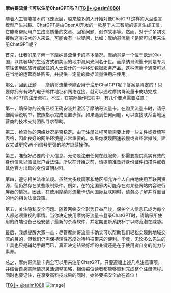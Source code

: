**摩纳哥流量卡可以注册ChatGPT吗？[[TG💪+ @esim1088](https://t.me/s/esim1088)]**

随着人工智能技术的飞速发展，越来越多的人开始对像ChatGPT这样的大型语言模型产生兴趣。ChatGPT是由OpenAI开发的一款基于人工智能的语言生成工具，它能够帮助用户生成高质量的文章、回答问题、创作故事等。然而，对于许多初次接触这类技术的人来说，可能会有一些疑问，比如：摩纳哥流量卡是否可以用来注册ChatGPT呢？

首先，让我们来了解一下摩纳哥流量卡的基本情况。摩纳哥是一个位于欧洲的小国，以其奢华的生活方式和美丽的地中海风光闻名于世。而摩纳哥流量卡则是专为前往该地区旅行或居住的人士设计的一种移动数据服务产品。这种流量卡通常可以在当地的运营商处购买，并提供一定量的数据流量供用户使用。

那么，回到正题——摩纳哥流量卡能否用于注册ChatGPT呢？答案是肯定的！只要你拥有有效的电子邮件地址和网络连接，就可以通过摩纳哥流量卡成功完成ChatGPT的注册流程。不过，在实际操作过程中，有几个要点需要注意：

第一，确保你的设备已经正确安装并激活了摩纳哥流量卡。在购买流量卡时，请仔细阅读说明书，按照指示完成设置步骤。如果遇到任何问题，可以直接联系当地运营商的技术支持团队寻求帮助。

第二，检查你的网络状况是否稳定。由于注册过程可能需要上传一些文件或者填写表格，因此良好的网络环境是非常重要的。如果你发现网速较慢或者经常掉线，建议尝试更换Wi-Fi信号更强的地方继续操作。

第三，准备好必要的个人信息。无论是注册任何在线服务，都需要提供真实有效的身份信息以验证账户合法性。所以在开始之前，请提前准备好身份证件扫描件或者其他官方出具的身份证明材料。

第四，遵守相关法律法规。虽然大多数国家和地区都允许个人自由地使用互联网资源，但仍然存在某些限制条件。例如，在特定国家内可能存在对某些网站内容进行屏蔽的情况。因此，在使用摩纳哥流量卡访问国际互联网时，请务必了解并尊重目的地的相关法律政策。

第五，关注隐私安全问题。随着网络安全形势日益严峻，保护个人信息已成为每个人都必须重视的事情。当你决定使用摩纳哥流量卡登录ChatGPT时，请确保所使用的终端设备已经安装了最新的杀毒软件，并定期更新系统补丁以防范潜在威胁。

最后，我想提醒大家一点：尽管摩纳哥流量卡确实可以帮助我们轻松实现跨地域交流的目的，但我们仍需保持理性态度对待科技带来的便利。毕竟，无论多么先进的工具也只是辅助手段而已，真正决定结果好坏的关键还是在于使用者自身的能力与素养。

总之，摩纳哥流量卡完全可以用来注册ChatGPT。只要遵循上述几点注意事项，并结合自身实际情况灵活调整策略，相信每位读者都能够顺利完成整个注册流程。同时也要记住，在享受高科技成果的同时，始终要把安全放在首位！

[[TG💪+ @esim1088](https://t.me/s/esim1088) ![Image](https://i.postimg.cc/4NQfJmqS/Snipaste-2025-05-13-00-14-12.png)]